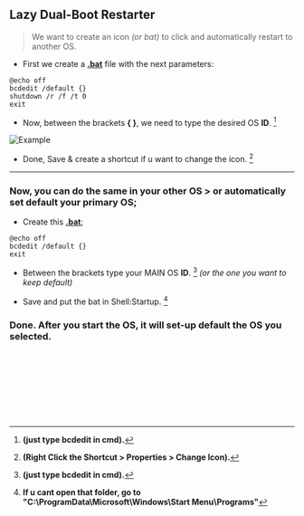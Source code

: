 ## Lazy Dual-Boot Restarter
> We want to create an icon _(or bat)_ to click and automatically restart to another OS.


- First we create a **[.bat](https://github.com/gzmatte/Dual-Boot/releases/download/1/bat.bat)** file with the next parameters:

```
@echo off
bcdedit /default {}
shutdown /r /f /t 0
exit
```

- Now, between the brackets **{ }**, we need to type the desired OS **ID**. [^1]
[^1]: **(just type bcdedit in cmd).**

![Example](https://github.com/gzmatte/Dual-Boot/assets/117684932/04b9a821-99e3-4bb7-9242-3cf1bd5aec9d)

- Done, Save & create a shortcut if u want to change the icon. [^2]
[^2]: **(Right Click the Shortcut > Properties > Change Icon).**

-----

### Now, you can do the same in your other OS > or automatically set default your primary OS;

- Create this **[.bat](https://github.com/gzmatte/Dual-Boot/releases/download/1/start-bcd.bat)**;
```
@echo off
bcdedit /default {}
exit
```
- Between the brackets type your MAIN OS **ID**. [^1] _(or the one you want to keep default)_

- Save and put the bat in Shell:Startup. [^3]

[^3]: **If u cant open that folder, go to "C:\ProgramData\Microsoft\Windows\Start Menu\Programs"**

### Done. After you start the OS, it will set-up default the OS you selected.




</br> 
</br> 
</br> 
</br> 
</br> 
</br> 
</br>
